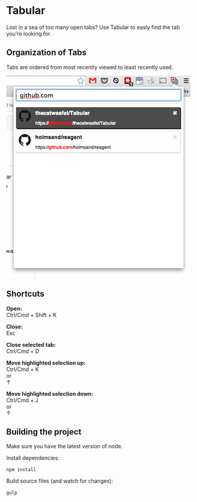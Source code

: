 # Tabular
Lost in a sea of too many open tabs? Use Tabular to easly find the tab you're looking for.

## Organization of Tabs
Tabs are ordered from most recently viewed to least recently used.

![alt screenshot](screenshot.png)

## Shortcuts
**Open:**  
Ctrl/Cmd + Shift + K

**Close:**  
Esc

**Close selected tab:**  
Ctrl/Cmd + D

**Move highlighted selection up:**  
Ctrl/Cmd + K  
or  
↑

**Move highlighted selection down:**  
Ctrl/Cmd + J  
or  
↑

## Building the project
Make sure you have the latest version of node.

Install dependencies:

    npm install

Build source files (and watch for changes):

    gulp
